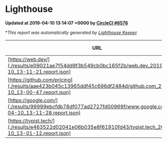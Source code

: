 
# Lighthouse

**Updated at 2019-04-10 13:14:07 +0000 by [CircleCI #6576](https://circleci.com/gh/ItinerisLtd/lighthouse-keeper-example/6576)**

**This report was automatically generated by [Lighthouse Keeper](https://github.com/itinerisltd/lighthouse-keeper)*

| URL | Performance | Accessibility | Best Practices | SEO | PWA | Updated At |
| --- | --- | --- | --- | --- | --- | --- |
| [https://web.dev/](./results/e09021ae7f54dd9f3b549cb0bc165f2b/web.dev_2019-04-10_13-11-21.report.json) | 0.91 | 0.93 | 1 | 0.96 | 1 | 2019-04-10T13:11:21.042Z |
| [https://github.com/pricing](./results/aae423b045c13965ddf45c696df2484d/github.com_2019-04-10_13-00-47.report.json) | 0.88 | 0.89 | 0.93 | 0.9 | 0.58 | 2019-04-10T13:00:47.802Z |
| [https://google.com/](./results/99999ebcfdb78df077ad2727fd00969f/www.google.com_2019-04-10_13-11-28.report.json) | 0.95 | 0.71 | 0.93 | 0.82 | 0.58 | 2019-04-10T13:11:28.790Z |
| [https://typist.tech/](./results/e463522d02041e06b035e8f61910fd43/typist.tech_2019-04-10_13-01-12.report.json) | 1 |  |  |  |  | 2019-04-10T13:01:12.761Z |
